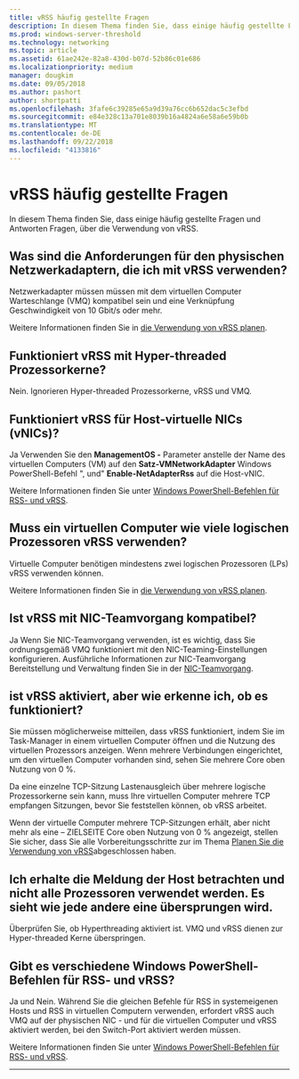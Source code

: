 ```yaml
---
title: vRSS häufig gestellte Fragen
description: In diesem Thema finden Sie, dass einige häufig gestellte Fragen und Antworten Fragen, über die Verwendung von vRSS.
ms.prod: windows-server-threshold
ms.technology: networking
ms.topic: article
ms.assetid: 61ae242e-82a8-430d-b07d-52b86c01e686
ms.localizationpriority: medium
manager: dougkim
ms.date: 09/05/2018
ms.author: pashort
author: shortpatti
ms.openlocfilehash: 3fafe6c39285e65a9d39a76cc6b652dac5c3efbd
ms.sourcegitcommit: e84e328c13a701e8039b16a4824a6e58a6e59b0b
ms.translationtype: MT
ms.contentlocale: de-DE
ms.lasthandoff: 09/22/2018
ms.locfileid: "4133816"
---
```

# vRSS häufig gestellte Fragen

In diesem Thema finden Sie, dass einige häufig gestellte Fragen und Antworten Fragen, über die Verwendung von vRSS.

## Was sind die Anforderungen für den physischen Netzwerkadaptern, die ich mit vRSS verwenden?

Netzwerkadapter müssen müssen mit dem virtuellen Computer Warteschlange \(VMQ\) kompatibel sein und eine Verknüpfung Geschwindigkeit von 10 Gbit/s oder mehr.

Weitere Informationen finden Sie in [die Verwendung von vRSS planen](vrss-plan.md).

## Funktioniert vRSS mit Hyper-threaded Prozessorkerne?

Nein. Ignorieren Hyper-threaded Prozessorkerne, vRSS und VMQ.

## Funktioniert vRSS für Host-virtuelle NICs \(vNICs\)?

Ja Verwenden Sie den **ManagementOS -** Parameter anstelle der Name des virtuellen Computers \(VM\) auf den **Satz-VMNetworkAdapter** Windows PowerShell-Befehl ", und" **Enable-NetAdapterRss** auf die Host-vNIC.

Weitere Informationen finden Sie unter [Windows PowerShell-Befehlen für RSS- und vRSS](vrss-wps.md).

## Muss ein virtuellen Computer wie viele logischen Prozessoren vRSS verwenden?

Virtuelle Computer benötigen mindestens zwei logischen Prozessoren \(LPs\) vRSS verwenden können.

Weitere Informationen finden Sie in [die Verwendung von vRSS planen](vrss-plan.md).

## Ist vRSS mit NIC-Teamvorgang kompatibel?

Ja Wenn Sie NIC-Teamvorgang verwenden, ist es wichtig, dass Sie ordnungsgemäß VMQ funktioniert mit den NIC-Teaming-Einstellungen konfigurieren. Ausführliche Informationen zur NIC-Teamvorgang Bereitstellung und Verwaltung finden Sie in der [NIC-Teamvorgang](https://docs.microsoft.com/windows-server/networking/technologies/nic-teaming/nic-teaming).

## ist vRSS aktiviert, aber wie erkenne ich, ob es funktioniert? 

Sie müssen möglicherweise mitteilen, dass vRSS funktioniert, indem Sie im Task-Manager in einem virtuellen Computer öffnen und die Nutzung des virtuellen Prozessors anzeigen. Wenn mehrere Verbindungen eingerichtet, um den virtuellen Computer vorhanden sind, sehen Sie mehrere Core oben Nutzung von 0 %.

Da eine einzelne TCP-Sitzung Lastenausgleich über mehrere logische Prozessorkerne sein kann, muss Ihre virtuellen Computer mehrere TCP empfangen Sitzungen, bevor Sie feststellen können, ob vRSS arbeitet.

Wenn der virtuelle Computer mehrere TCP-Sitzungen erhält, aber nicht mehr als eine – ZIELSEITE Core oben Nutzung von 0 % angezeigt, stellen Sie sicher, dass Sie alle Vorbereitungsschritte zur im Thema [Planen Sie die Verwendung von vRSS](vrss-plan.md)abgeschlossen haben.

## Ich erhalte die Meldung der Host betrachten und nicht alle Prozessoren verwendet werden. Es sieht wie jede andere eine übersprungen wird.
  
Überprüfen Sie, ob Hyperthreading aktiviert ist. VMQ und vRSS dienen zur Hyper-threaded Kerne überspringen.

## Gibt es verschiedene Windows PowerShell-Befehlen für RSS- und vRSS?

Ja und Nein. Während Sie die gleichen Befehle für RSS in systemeigenen Hosts und RSS in virtuellen Computern verwenden, erfordert vRSS auch VMQ auf der physischen NIC - und für die virtuellen Computer und vRSS aktiviert werden, bei den Switch-Port aktiviert werden müssen.

Weitere Informationen finden Sie unter [Windows PowerShell-Befehlen für RSS- und vRSS](vrss-wps.md).

---
